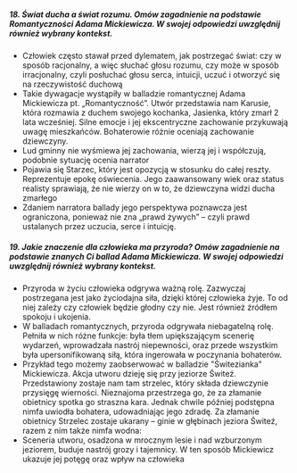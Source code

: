 ##### 18. Świat ducha a świat rozumu. Omów zagadnienie na podstawie Romantyczności Adama Mickiewicza. W swojej odpowiedzi uwzględnij również wybrany kontekst.

- Człowiek często stawał przed dylematem, jak postrzegać świat: czy w sposób racjonalny, a więc słuchać głosu rozumu, czy może w sposób irracjonalny, czyli posłuchać głosu serca, intuicji, uczuć i otworzyć się na rzeczywistość duchową
- Takie dywagacje wystąpiły w balladzie romantycznej Adama Mickiewicza pt. „Romantyczność”. Utwór przedstawia nam Karusie, która rozmawia z duchem swojego kochanka, Jasienka, który zmarł 2 lata wcześniej. Silne emocje i jej ekscentryczne zachowanie przykuwają uwagę mieszkańców. Bohaterowie różnie oceniają zachowanie dziewczyny.
- Lud gminny nie wyśmiewa jej zachowania, wierzą jej i współczują, podobnie sytuację ocenia narrator 
- Pojawia się Starzec, który jest opozycją w stosunku do całej reszty. Reprezentuje epokę oświecenia. Jego zaawansowany wiek oraz status realisty sprawiają, że nie wierzy on w to, że dziewczyna widzi ducha zmarłego
- Zdaniem narratora ballady jego perspektywa poznawcza jest ograniczona, ponieważ nie zna „prawd żywych” – czyli prawd ustalanych przez uczucia, serce i intuicję.

##### 19. Jakie znaczenie dla człowieka ma przyroda? Omów zagadnienie na podstawie znanych Ci ballad Adama Mickiewicza. W swojej odpowiedzi uwzględnij również wybrany kontekst.

- Przyroda w życiu człowieka odgrywa ważną rolę. Zazwyczaj postrzegana jest jako życiodajna siła, dzięki której człowieka żyje. To od niej zależy czy człowiek będzie głodny czy nie. Jest również źródłem spokoju i ukojenia. 
- W balladach romantycznych, przyroda odgrywała niebagatelną rolę. Pełniła w nich różne funkcje: była tłem upiększającym scenerię wydarzeń, wprowadzała nastrój niepewności, oraz przede wszystkim była upersonifikowaną siłą, która ingerowała w poczynania bohaterów.
- Przykład tego możemy zaobserwować w balladzie "Świtezianka" Mickiewicza. Akcja utworu dzieję się przy jeziorze Świteź. Przedstawiony zostaje nam tam strzelec, który składa dziewczynie przysięgę wierności. Nieznajoma przestrzega go, że za złamanie obietnicy spotka go straszna kara. Jednak chwile później podstępna nimfa uwiodła bohatera, udowadniając jego zdradę. Za złamanie obietnicy Strzelec zostaje ukarany – ginie w głębinach jeziora Świteź, razem z nim także nimfa wodna:
- Sceneria utworu, osadzona w mrocznym lesie i nad wzburzonym jeziorem, buduje nastrój grozy i tajemnicy. W ten sposób Mickiewicz ukazuje jej potęgę oraz wpływ na człowieka